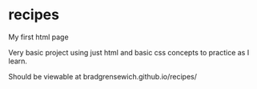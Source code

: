 
# recipes
My first html page

Very basic project using just html and basic css concepts to practice as I learn.

Should be viewable at bradgrensewich.github.io/recipes/
